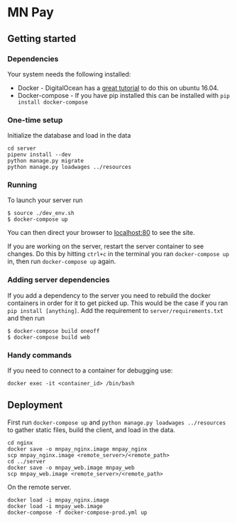 # MN Pay #
## Getting started ##
### Dependencies ###
Your system needs the following installed:

- Docker - DigitalOcean has a [great tutorial](https://www.digitalocean.com/community/tutorials/how-to-install-and-use-docker-on-ubuntu-16-04) to do this on ubuntu 16.04.
- Docker-compose - If you have pip installed this can be installed with `pip install docker-compose`

### One-time setup ###

Initialize the database and load in the data
```
cd server
pipenv install --dev
python manage.py migrate
python manage.py loadwages ../resources
```


### Running ###
To launch your server run
```
$ source ./dev_env.sh
$ docker-compose up
```
You can then direct your browser to [localhost:80](http://localhost/) to see the site.

If you are working on the server, restart the server container to see changes.
Do this by hitting `ctrl+c` in the terminal you ran `docker-compose up` in,
then run `docker-compose up` again.

### Adding server dependencies ###
If you add a dependency to the server you need to rebuild the docker containers
in order for it to get picked up. This would be the case if you ran
`pip install [anything]`. Add the requirement to `server/requirements.txt`
and then run
```
$ docker-compose build oneoff
$ docker-compose build web
```

### Handy commands ###
If you need to connect to a container for debugging use:
```
docker exec -it <container_id> /bin/bash
```

## Deployment ##
First run `docker-compose up` and `python manage.py loadwages ../resources` to
gather static files, build the client, and load in the data.

```
cd nginx
docker save -o mnpay_nginx.image mnpay_nginx
scp mnpay_nginx.image <remote_server>/<remote_path>
cd ../server
docker save -o mnpay_web.image mnpay_web
scp mnpay_web.image <remote_server>/<remote_path>
```

On the remote server.

```
docker load -i mnpay_nginx.image
docker load -i mnpay_web.image
docker-compose -f docker-compose-prod.yml up
```
